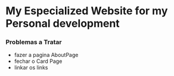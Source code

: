 # My Especialized Website for my Personal development



### Problemas a Tratar




- fazer a pagina AboutPage 
- fechar o Card Page 
- linkar os links